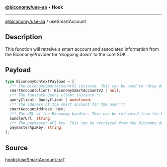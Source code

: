 [**@biconomy/use-aa**](../index.md) • **Hook**

---

[@biconomy/use-aa](./index.md) / useSmartAccount

## Description

This function will retreive a smart account and associated information from the BiconomyProvider for 'dropping down' to the core SDK

## Payload

```ts
type BiconomyContextPayload = {
  /** The BiconomySmartAccountV2 instance. This can be used to 'drop down' to the core SDK */
  smartAccountClient: BiconomySmartAccountV2 | null;
  /** The Tanstack Query client instance */
  queryClient: QueryClient | undefined;
  /** The address of the smart account for the user */
  smartAccountAddress: Hex;
  /** The URL of the Biconomy bundler. This can be retrieved from the Biconomy dashboard: https://dashboard.biconomy.io */
  bundlerUrl: string;
  /** The paymaster API key. This can be retrieved from the Biconomy dashboard: https://dashboard.biconomy.io */
  paymasterApiKey: string;
};
```

## Source

[hooks/useSmartAccount.ts:7](https://github.com/bcnmy/useAA/blob/main/src/hooks/useSmartAccount.ts#L7)
